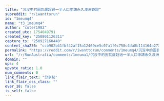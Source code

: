 ```yaml
---
title: "沉沒中的圖瓦盧超過一半人口申請永久澳洲簽證"
subreddit: "r/iwanttorun"
id: "1meumq4"
name: "t3_1meumq4"
author: "cuter1982"
created_utc: 1754049791
created_key: "250801120311"
capture_ts: "250927160440"
content_sha256: "ccb902b41fbf42af15a12469ce5c07a1f0c758c4da8b114164a273a66cc6517a"
permalink: "https://reddit.com/r/iwanttorun/comments/1meumq4/沉沒中的圖瓦盧超過一半人口申請永久澳洲簽證/"
url: "/r/RunAustralia/comments/1meuma1/沉沒中的圖瓦盧超過一半人口申請永久澳洲簽證/"
domain: ""
ups: 4
upvote_ratio: 1.0
num_comments: 0
link_flair_text: "分享帖"
link_flair_css_class: ""
over_18: false
is_self: false
---
```


